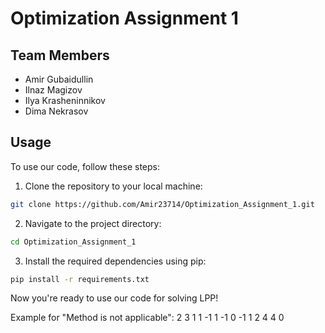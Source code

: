 # Optimization Assignment 1

## Team Members
- Amir Gubaidullin
- Ilnaz Magizov
- Ilya Krasheninnikov
- Dima Nekrasov

## Usage
To use our code, follow these steps:

1. Clone the repository to your local machine:
```bash
git clone https://github.com/Amir23714/Optimization_Assignment_1.git
```
2. Navigate to the project directory:
```bash
cd Optimization_Assignment_1
```
3. Install the required dependencies using pip:
```bash
pip install -r requirements.txt
```

Now you're ready to use our code for solving LPP!

Example for "Method is not applicable":
2 3
1 1
-1 1
-1 0
-1 1
2 4 4
0
